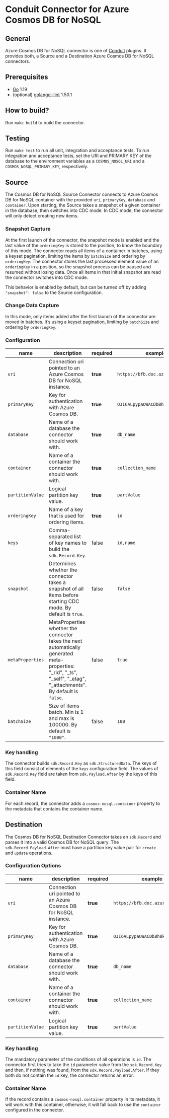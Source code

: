 # Conduit Connector for Azure Cosmos DB for NoSQL

## General

Azure Cosmos DB for NoSQL connector is one of [Conduit](https://github.com/ConduitIO/conduit) plugins. It provides both,
a Source and a Destination Azure Cosmos DB for NoSQL connectors.

## Prerequisites

- [Go](https://go.dev/) 1.19
- (optional) [golangci-lint](https://github.com/golangci/golangci-lint) 1.50.1

## How to build?

Run `make build` to build the connector.

## Testing

Run `make test` to run all unit, integration and acceptance tests. To run integration and acceptance tests, set the URI
and PRIMARY KEY of the database to the environment variables as a `COSMOS_NOSQL_URI` and a `COSMOS_NOSQL_PRIMARY_KEY`,
respectively.

## Source

The Cosmos DB for NoSQL Source Connector connects to Azure Cosmos DB for NoSQL container with the
provided `uri`, `primaryKey`, `database` and `container`. Upon starting, the Source takes a snapshot of a given
container in the database, then switches into CDC mode. In CDC mode, the connector will only detect creating new items.

### Snapshot Capture

At the first launch of the connector, the snapshot mode is enabled and the last value of the `orderingKey` is stored
to the position, to know the boundary of this mode. The connector reads all items of a container in batches, using a
keyset pagination, limiting the items by `batchSize` and ordering by `orderingKey`. The connector stores the
last processed element value of an `orderingKey` in a position, so the snapshot process can be paused and resumed
without losing data. Once all items in that initial snapshot are read the connector switches into CDC mode.

This behavior is enabled by default, but can be turned off by adding `"snapshot": false` to the Source configuration.

### Change Data Capture

In this mode, only items added after the first launch of the connector are moved in batches. It’s using a keyset
pagination, limiting by `batchSize` and ordering by `orderingKey`.

### Configuration

| name             | description                                                                                                                                                          | required | example                          |
|------------------|----------------------------------------------------------------------------------------------------------------------------------------------------------------------|----------|----------------------------------|
| `uri`            | Connection uri pointed to an Azure Cosmos DB for NoSQL instance.                                                                                                     | **true** | `https://bfb.doc.azure.com:443/` |
| `primaryKey`     | Key for authentication with Azure Cosmos DB.                                                                                                                         | **true** | `OJI6ALpypaOWACDbBh0kuA==`       |
| `database`       | Name of a database the connector should work with.                                                                                                                   | **true** | `db_name`                        |
| `container`      | Name of a container the connector should work with.                                                                                                                  | **true** | `collection_name`                |
| `partitionValue` | Logical partition key value.                                                                                                                                         | **true** | `partValue`                      |
| `orderingKey`    | Name of a key that is used for ordering items.                                                                                                                       | **true** | `id`                             |
| `keys`           | Comma-separated list of key names to build the `sdk.Record.Key`.                                                                                                     | false    | `id,name`                        |
| `snapshot`       | Determines whether the connector takes a snapshot of all items before starting CDC mode. By default is `true`.                                                       | false    | `false`                          |
| `metaProperties` | MetaProperties whether the connector takes the next automatically generated meta-properties: "_rid", "_ts", "_self", "_etag", "_attachments". By default is `false`. | false    | `true`                           |
| `batchSize`      | Size of items batch. Min is 1 and max is 100000. By default is `"1000"`.                                                                                             | false    | `100`                            |

### Key handling

The connector builds `sdk.Record.Key` as `sdk.StructuredData`. The keys of this field consist of elements of the `keys`
configuration field. The values of `sdk.Record.Key` field are taken from `sdk.Payload.After` by the keys of this field.

### Container Name

For each record, the connector adds a `cosmos-nosql.container` property to the metadata that contains the container
name.

## Destination

The Cosmos DB for NoSQL Destination Connector takes an `sdk.Record` and parses it into a valid Cosmos DB for NoSQL
query. The `sdk.Record.Payload.After` must have a partition key value pair for `create` and `update` operations.

### Configuration Options

| name             | description                                                      | required | example                          |
|------------------|------------------------------------------------------------------|----------|----------------------------------|
| `uri`            | Connection uri pointed to an Azure Cosmos DB for NoSQL instance. | **true** | `https://bfb.doc.azure.com:443/` |
| `primaryKey`     | Key for authentication with Azure Cosmos DB.                     | **true** | `OJI6ALpypaOWACDbBh0kuA==`       |
| `database`       | Name of a database the connector should work with.               | **true** | `db_name`                        |
| `container`      | Name of a container the connector should work with.              | **true** | `collection_name`                |
| `partitionValue` | Logical partition key value.                                     | **true** | `partValue`                      |

### Key handling

The mandatory parameter of the conditions of all operations is `id`. The connector first tries to take the `id`
parameter value from the `sdk.Record.Key` and then, if nothing was found, from the `sdk.Record.Payload.After`. If they
both do not contain the `id` key, the connector returns an error.

### Container Name

If the record contains a `cosmos-nosql.container` property in its metadata, it will work with this container, otherwise,
it will fall back to use the `container` configured in the connector.
